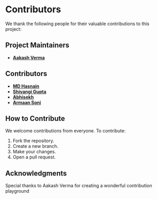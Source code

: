 # Contributors

We thank the following people for their valuable contributions to this project:

## Project Maintainers
- **[Aakash Verma](https://github.com/aakashverma1124)**  

## Contributors
- **[MD Hasnain](https://github.com/hasnain003)**  
- **[Shivangi Gupta](https://github.com/Shiv98)**
- **[Abhisekh](https://github.com/abhishekabck)**
- **[Armaan Soni](https://gitlab.com/itsarmaansoni)**

## How to Contribute
We welcome contributions from everyone. To contribute:
1. Fork the repository.
2. Create a new branch.
3. Make your changes.
4. Open a pull request.

## Acknowledgments
Special thanks to Aakash Verma for creating a wonderful
contribution playground
